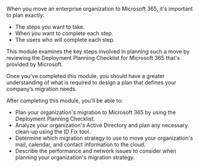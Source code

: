 When you move an enterprise organization to Microsoft 365, it's important to plan exactly:

 -  The steps you want to take.
 -  When you want to complete each step.
 -  The users who will complete each step.

This module examines the key steps involved in planning such a move by reviewing the Deployment Planning Checklist for Microsoft 365 that's provided by Microsoft.

Once you've completed this module, you should have a greater understanding of what is required to design a plan that defines your company’s migration needs.

After completing this module, you'll be able to:

 -  Plan your organization's migration to Microsoft 365 by using the Deployment Planning Checklist.
 -  Analyze your organization's Active Directory and plan any necessary clean-up using the ID Fix tool.
 -  Determine which migration strategy to use to move your organization's mail, calendar, and contact information to the cloud.
 -  Describe the performance and network issues to consider when planning your organization's migration strategy. 

